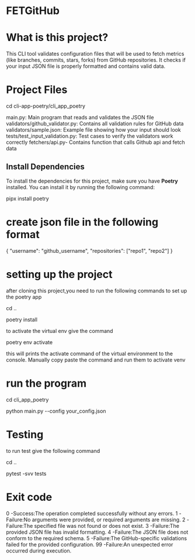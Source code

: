 # FETGitHub

# What is this project?
This CLI tool validates configuration files that will be used to fetch metrics (like branches, commits, stars, forks) from GitHub repositories. It checks if your input JSON file is properly formatted and contains valid data.


# Project Files

cd cli-app-poetry/cli_app_poetry

main.py: Main program that reads and validates the JSON file
validators/github_validator.py: Contains all validation rules for GitHub data
validators/sample.json: Example file showing how your input should look
tests/test_input_validation.py: Test cases to verify the validators work correctly
fetchers/api.py- Contains function that calls Github api and fetch data



## Install Dependencies

To install the dependencies for this project, make sure you have **Poetry** installed. You can install it by running the following command:

pipx install poetry


# create json file in the following format

{
    "username": "github_username",
    "repositories": ["repo1", "repo2"]
}

# setting up the project
after cloning this project,you need to run the following commands to set up the poetry app

cd ..

poetry install

to activate the virtual env give the command

poetry env activate


this will prints the activate command of the virtual environment to the console. Manually copy paste the command and run them to activate venv

# run the program

cd cli_app_poetry

python main.py --config your_config.json

# Testing

to run test give the following command

cd ..

pytest -svv tests

# Exit code
 0 -Success:The operation completed successfully without any errors.
 1 -Failure:No arguments were provided, or required arguments are missing.
 2 -Failure:The specified file was not found or does not exist.
 3 -Failure:The provided JSON file has invalid formatting.
 4 -Failure:The JSON file does not conform to the required schema.
 5 -Failure:The GitHub-specific validations failed for the provided configuration.
 99 -Failure:An unexpected error occurred during execution.